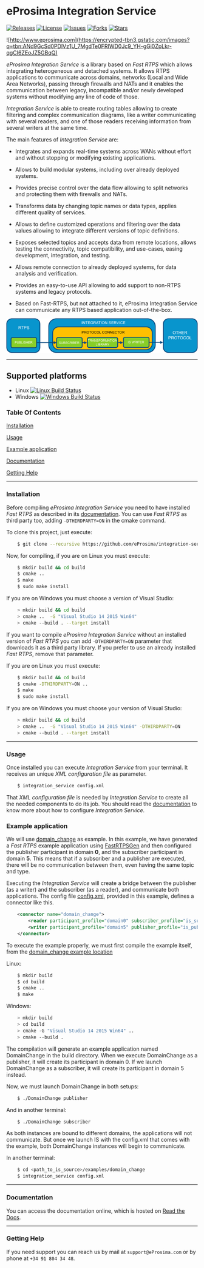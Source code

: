 # eProsima Integration Service
[![Releases](https://img.shields.io/github/release/eProsima/Integration-Service.svg)](https://github.com/eProsima/Integration-Service/releases)
[![License](https://img.shields.io/badge/License-Apache%202.0-blue.svg)](https://opensource.org/licenses/Apache-2.0)
[![Issues](https://img.shields.io/github/issues/eProsima/Integration-Service.svg)](https://github.com/eProsima/Integration-Service/issues)
[![Forks](https://img.shields.io/github/forks/eProsima/Integration-Service.svg)](https://github.com/eProsima/Integration-Service/network/members)
[![Stars](https://img.shields.io/github/stars/eProsima/Integration-Service.svg)](https://github.com/eProsima/Integration-Service/stargazers)

![http://www.eprosima.com](https://encrypted-tbn3.gstatic.com/images?q=tbn:ANd9GcSd0PDlVz1U_7MgdTe0FRIWD0Jc9_YH-gGi0ZpLkr-qgCI6ZEoJZ5GBqQ)

*eProsima Integration Service* is a library based on *Fast RTPS* which allows
integrating heterogeneous and detached systems.
It allows RTPS applications to communicate across domains, networks (Local and Wide Area Networks),
passing through firewalls and NATs and it enables the communication between legacy, 
incompatible and/or newly developed systems without modifying any line of code of those.

*Integration Service* is able to create routing tables allowing to create filtering and
complex communication diagrams, like a writer communicating with several readers,
and one of those readers receiving information from several writers at the same time.

The main features of *Integration Service* are:

- Integrates and expands real-time systems across WANs without effort and without
  stopping or modifying existing applications.

- Allows to build modular systems, including over already deployed systems.

- Provides precise control over the data flow allowing to split networks and
  protecting them with firewalls and NATs.

- Transforms data by changing topic names or data types, applies different quality of services.

- Allows to define customized operations and filtering over the data values allowing
  to integrate different versions of topic definitions.

- Exposes selected topics and accepts data from remote locations, allows testing the connectivity,
  topic compatibility, and use-cases, easing development, integration, and testing.

- Allows remote connection to already deployed systems, for data analysis and verification.

- Provides an easy-to-use API allowing to add support to non-RTPS systems and legacy protocols.

- Based on Fast-RTPS, but not attached to it, eProsima Integration Service can communicate
  any RTPS based application out-of-the-box.

<p align="center"> <img src="docs/RTPS_other_connector.png" alt="Default behaviour"/> </p>

<hr></hr>

## Supported platforms

* Linux [![Linux Build Status](http://jenkins.eprosima.com:8080/job/Integration-Service%20Manual%20Linux/badge/icon)](http://jenkins.eprosima.com:8080/job/Integration-Service%20Manual%20Linux/)
* Windows [![Windows Build Status](http://jenkins.eprosima.com:8080/job/Integration-Service%20Manual%20Windows/badge/icon)](http://jenkins.eprosima.com:8080/job/Integration-Service%20Manual%20Windows/)

### **Table Of Contents**

[Installation](#installation)

[Usage](#usage)

[Example application](#example-application)

[Documentation](#documentation)

[Getting Help](#getting-help)

<hr></hr>

### **Installation**

Before compiling *eProsima Integration Service* you need to have installed *Fast RTPS* as described in its [documentation](http://eprosima-fast-rtps.readthedocs.io/en/latest/binaries.html). You can use *Fast RTPS*
as third party too, adding `-DTHIRDPARTY=ON` in the cmake command.

To clone this project, just execute:

```bash
    $ git clone --recursive https://github.com/eProsima/integration-service
```

Now, for compiling, if you are on Linux you must execute:

```bash
    $ mkdir build && cd build
    $ cmake ..
    $ make
    $ sudo make install
```

If you are on Windows you must choose a version of Visual Studio:

```bash
    > mkdir build && cd build
    > cmake ..  -G "Visual Studio 14 2015 Win64"
    > cmake --build . --target install
```

If you want to compile *eProsima Integration Service* without an installed version of *Fast RTPS* you can add
`-DTHIRDPARTY=ON` parameter that downloads it as a third party library. If you prefer to use an already installed
*Fast RTPS*, remove that parameter.

If you are on Linux you must execute:

```bash
    $ mkdir build && cd build
    $ cmake -DTHIRDPARTY=ON ..
    $ make
    $ sudo make install
```

If you are on Windows you must choose your version of Visual Studio:

```bash
    > mkdir build && cd build
    > cmake ..  -G "Visual Studio 14 2015 Win64" -DTHIRDPARTY=ON
    > cmake --build . --target install
```

<hr></hr>

### **Usage**

Once installed you can execute *Integration Service* from your terminal. It receives an unique *XML configuration
file* as parameter.

```bash
    $ integration_service config.xml
```

That *XML configuration file* is needed by *Integration Service* to create all the needed components to do its job.
You should read the [documentation](https://integration-services.readthedocs.io/en/latest/configuration.html)
to know more about how to configure *Integration Service*.

### **Example application**

We will use
[domain_change](<https://github.com/eProsima/Integration-Service/tree/master/examples/domain_change>) as example.
In this example, we have generated a *Fast RTPS* example application using
[FastRTPSGen](https://eprosima-fast-rtps.readthedocs.io/en/latest/geninfo.html) and then configured
the publisher participant in domain **0**, and the subscriber participant in domain **5**.
This means that if a subscriber and a publisher are executed, there will be no communication between them,
even having the same topic and type.

Executing the *Integration Service* will create a bridge between the publisher (as a writer) and the subscriber
(as a reader), and communicate both applications.
The config file [config.xml](<https://github.com/eProsima/Integration-Service/tree/master/examples/domain_change/config.xml>),
provided in this example, defines a connector like this.

```xml
    <connector name="domain_change">
        <reader participant_profile="domain0" subscriber_profile="is_subscriber"/>
        <writer participant_profile="domain5" publisher_profile="is_publisher"/>
    </connector>
```

To execute the example properly, we must first compile the example itself, from the [domain_change example location](<https://github.com/eProsima/Integration-Service/tree/master/examples/domain_change>)

Linux:

```bash
    $ mkdir build
    $ cd build
    $ cmake ..
    $ make
```

Windows:

```bash
    > mkdir build
    > cd build
    > cmake -G "Visual Studio 14 2015 Win64" ..
    > cmake --build .
```

The compilation will generate an example application named DomainChange in the build directory.
When we execute DomainChange as a publisher, it will create its participant in domain 0.
If we launch DomainChange as a subscriber, it will create its participant in domain 5 instead.

Now, we must launch DomainChange in both setups:

```bash
    $ ./DomainChange publisher
```

And in another terminal:

```bash
    $ ./DomainChange subscriber
```

As both instances are bound to different domains, the applications will not communicate.
But once we launch IS with the config.xml that comes with the example,
both DomainChange instances will begin to communicate.

In another terminal:

```bash
    $ cd <path_to_is_source>/examples/domain_change
    $ integration_service config.xml
```

<hr></hr>

### **Documentation**

You can access the documentation online, which is hosted on
[Read the Docs](https://integration-services.readthedocs.io).

<hr></hr>

### **Getting Help**

If you need support you can reach us by mail at `support@eProsima.com` or by phone at `+34 91 804 34 48`.
